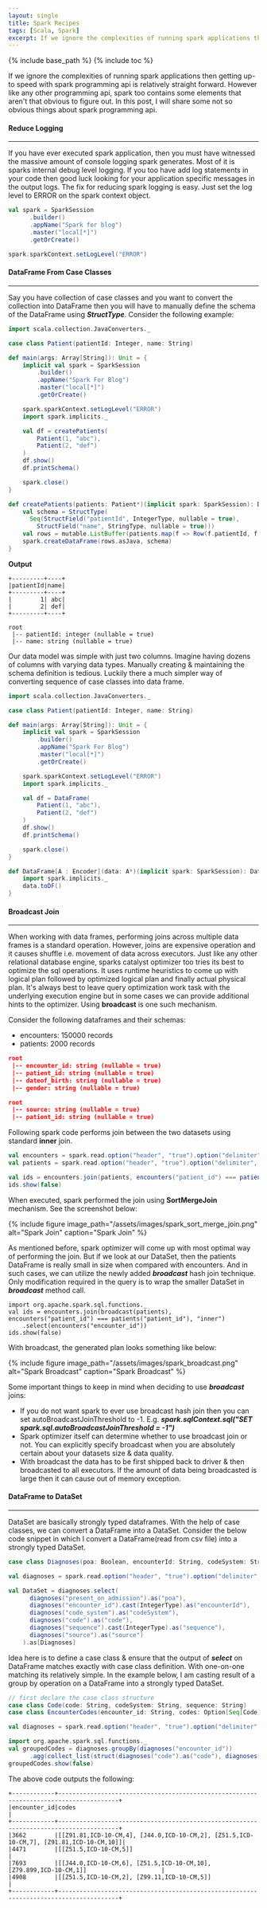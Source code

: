 ```yaml
---
layout: single
title: Spark Recipes
tags: [Scala, Spark]
excerpt: If we ignore the complexities of running spark applications then getting up-to speed with spark programming api is relatively straight forward. However like any other programming api, spark too contains some elements that aren't that obvious to figure out. In this post, I will share some not so obvious things about spark programming api.
---
```

{% include base_path %}
{% include toc %}

If we ignore the complexities of running spark applications then getting up-to speed with spark programming api is relatively straight forward. However like any other programming api, spark too contains some elements that aren't that obvious to figure out. In this post, I will share some not so obvious things about spark programming api.

#### Reduce Logging
---

If you have ever executed spark application, then you must have witnessed the massive amount of console logging spark generates. Most of it is sparks internal debug level logging. If you too have add log statements in your code then good luck looking for your application specific messages in the output logs. The fix for reducing spark logging is easy. Just set the log level to ERROR on the spark context object.

```scala
val spark = SparkSession
      .builder()
      .appName("Spark for blog")
      .master("local[*]")
      .getOrCreate()

spark.sparkContext.setLogLevel("ERROR")
```

#### DataFrame From Case Classes
---

Say you have collection of case classes and you want to convert the collection into DataFrame then you will have to manually define the schema of the DataFrame using **_StructType_**. Consider the following example:

```scala
import scala.collection.JavaConverters._

case class Patient(patientId: Integer, name: String)

def main(args: Array[String]): Unit = {
    implicit val spark = SparkSession
        .builder()
        .appName("Spark For Blog")
        .master("local[*]")
        .getOrCreate()

    spark.sparkContext.setLogLevel("ERROR")
    import spark.implicits._

    val df = createPatients(
        Patient(1, "abc"),
        Patient(2, "def")
    )
    df.show()
    df.printSchema()

    spark.close()
}

def createPatients(patients: Patient*)(implicit spark: SparkSession): DataSet[Row] = {
    val schema = StructType(
      Seq(StructField("patientId", IntegerType, nullable = true),
        StructField("name", StringType, nullable = true)))
    val rows = mutable.ListBuffer(patients.map(f => Row(f.patientId, f.name)): _*)
    spark.createDataFrame(rows.asJava, schema)
}

```
**Output**

```shell
+---------+----+
|patientId|name|
+---------+----+
|        1| abc|
|        2| def|
+---------+----+

root
 |-- patientId: integer (nullable = true)
 |-- name: string (nullable = true)
```

Our data model was simple with just two columns. Imagine having dozens of columns with varying data types. Manually creating & maintaining the schema definition is tedious. Luckily there a much simpler way of converting sequence of case classes into data frame. 

```scala
import scala.collection.JavaConverters._

case class Patient(patientId: Integer, name: String)

def main(args: Array[String]): Unit = {
    implicit val spark = SparkSession
        .builder()
        .appName("Spark For Blog")
        .master("local[*]")
        .getOrCreate()

    spark.sparkContext.setLogLevel("ERROR")
    import spark.implicits._

    val df = DataFrame(
        Patient(1, "abc"),
        Patient(2, "def")
    )
    df.show()
    df.printSchema()

    spark.close()
}

def DataFrame[A : Encoder](data: A*)(implicit spark: SparkSession): DataFrame = {
    import spark.implicits._
    data.toDF()
}

```

#### Broadcast Join
---

When working with data frames, performing joins across multiple data frames is a standard operation. However, joins are expensive operation and it causes shuffle i.e. movement of data across executors. Just like any other relational database engine, sparks catalyst optimizer too tries its best to optimize the sql operations. It uses runtime heuristics to come up with logical plan followed by optimized logical plan and finally actual physical plan. It's always best to leave query optimization work task with the underlying execution engine but in some cases we can provide additional hints to the optimizer. Using **broadcast** is one such mechanism.

Consider the following dataframes and their schemas:

* encounters: 150000 records 
* patients: 2000 records 

```json
root
 |-- encounter_id: string (nullable = true)
 |-- patient_id: string (nullable = true)
 |-- dateof_birth: string (nullable = true)
 |-- gender: string (nullable = true)

root
 |-- source: string (nullable = true)
 |-- patient_id: string (nullable = true)
```

Following spark code performs join between the two datasets using standard **inner** join.

```scala
val encounters = spark.read.option("header", "true").option("delimiter", "|").csv("~/TrainerData/encounters.txt")
val patients = spark.read.option("header", "true").option("delimiter", "|").csv("~/TrainerData/patients.txt")

val ids = encounters.join(patients, encounters("patient_id") === patients("patient_id"), "inner").select(encounters("encounter_id"))
ids.show(false)
```

When executed, spark performed the join using **SortMergeJoin** mechanism. See the screenshot below:

{% include figure image_path="/assets/images/spark_sort_merge_join.png" alt="Spark Join" caption="Spark Join" %}

As mentioned before, spark optimizer will come up with most optimal way of performing the join. But if we look at our DataSet, then the patients DataFrame is really small in size when compared with encounters. And in such cases, we can utilize the newly added **_broadcast_** hash join technique. Only modification required in the query is to wrap the smaller DataSet in **_broadcast_** method call.

```
import org.apache.spark.sql.functions._
val ids = encounters.join(broadcast(patients), encounters("patient_id") === patients("patient_id"), "inner")
    .select(encounters("encounter_id"))
ids.show(false)
```

With broadcast, the generated plan looks something like below:

{% include figure image_path="/assets/images/spark_broadcast.png" alt="Spark Broadcast" caption="Spark Broadcast" %}

Some important things to keep in mind when deciding to use **_broadcast_** joins:

* If you do not want spark to ever use broadcast hash join then you can set autoBroadcastJoinThreshold to -1. E.g. **_spark.sqlContext.sql("SET spark.sql.autoBroadcastJoinThreshold = -1")_**
* Spark optimizer itself can determine whether to use broadcast join or not. You can explicitly specify broadcast when you are absolutely certain about your datasets size & data quality.
* With broadcast the data has to be first shipped back to driver & then broadcasted to all executors. If the amount of data being broadcasted is large then it can cause out of memory exception.

#### DataFrame to DataSet
---

DataSet are basically strongly typed dataframes. With the help of case classes, we can convert a DataFrame into a DataSet. Consider the below code snippet in which I convert a DataFrame(read from csv file) into a strongly typed DataSet.

```scala
case class Diagnoses(poa: Boolean, encounterId: String, codeSystem: String, code: String, sequence: Int, source: String)

val diagnoses = spark.read.option("header", "true").option("delimiter", "|").csv("~/dev/TrainerData/diagnoses.txt")

val DataSet = diagnoses.select(
      diagnoses("present_on_admission").as("poa"),
      diagnoses("encounter_id").cast(IntegerType).as("encounterId"),
      diagnoses("code_system").as("codeSystem"),
      diagnoses("code").as("code"),
      diagnoses("sequence").cast(IntegerType).as("sequence"),
      diagnoses("source").as("source")
    ).as[Diagnoses]
```

Idea here is to define a case class & ensure that the output of **_select_** on DataFrame matches exactly with case class definition. With one-on-one matching its relatively simple. In the example below, I am casting result of a group by operation on a DataFrame into a strongly typed DataSet.

```scala
// first declare the case class structure
case class Code(code: String, codeSystem: String, sequence: String)
case class EncounterCodes(encounter_id: String, codes: Option[Seq[Code]])

val diagnoses = spark.read.option("header", "true").option("delimiter", "|").csv("~/dev/TrainerData/diagnoses.txt")

import org.apache.spark.sql.functions._
val groupedCodes = diagnoses.groupBy(diagnoses("encounter_id"))
      .agg(collect_list(struct(diagnoses("code").as("code"), diagnoses("code_system").as("codeSystem"), diagnoses("sequence").as("sequence"))).as("codes")).as[EncounterCodes]
groupedCodes.show(false)
```

The above code outputs the following:

```
+------------+---------------------------------------------------------------------------------------+
|encounter_id|codes                                                                                  |
+------------+---------------------------------------------------------------------------------------+
|3662        |[[Z91.81,ICD-10-CM,4], [J44.0,ICD-10-CM,2], [Z51.5,ICD-10-CM,7], [Z91.81,ICD-10-CM,10]]|
|4471        |[[Z51.5,ICD-10-CM,5]]                                                                  |
|7693        |[[J44.0,ICD-10-CM,6], [Z51.5,ICD-10-CM,10], [Z79.899,ICD-10-CM,1]]                     |
|4908        |[[Z51.5,ICD-10-CM,2], [Z99.11,ICD-10-CM,5]]                                            |
+------------+---------------------------------------------------------------------------------------+

```

